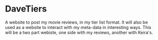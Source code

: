 # DaveTiers
A website to post my movie reviews, in my tier list format. It will also be used as a website to interact with my meta-data in interesting ways. This will be a two part webiste, one side with my reviews, another with Keira's.
